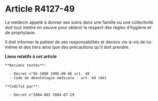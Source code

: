 # Article R4127-49

Le médecin appelé à donner ses soins dans une famille ou une collectivité doit tout mettre en oeuvre pour obtenir le respect
des règles d'hygiène et de prophylaxie.

Il doit informer le patient de ses responsabilités et devoirs vis-à-vis de lui-même et des tiers ainsi que des précautions
qu'il doit prendre.

**Liens relatifs à cet article**

	**Anciens textes**:

	  - Décret n°95-1000 1995-09-06 art. 49
	  - Code de déontologie médicale - art. 49 (Ab)

	**Codifié par**:

	  - Décret n°2004-802 2004-07-29
